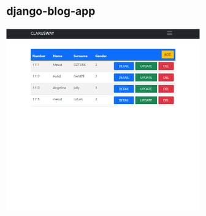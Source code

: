 # django-blog-app
## <a href="https://pala-django-blog-app.herokuapp.com"></a>

<img src="./django-studentsaveapp.gif">
